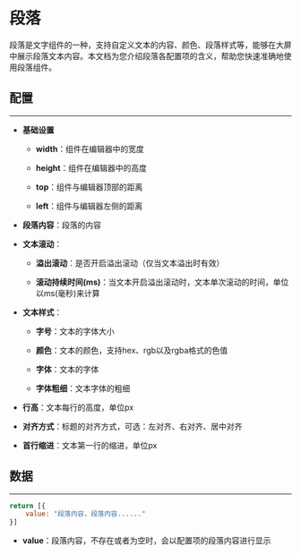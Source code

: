 # 段落

段落是文字组件的一种，支持自定义文本的内容、颜色、段落样式等，能够在大屏中展示段落文本内容。本文档为您介绍段落各配置项的含义，帮助您快速准确地使用段落组件。




## 配置

---

- **基础设置**

    - **width**：组件在编辑器中的宽度

    - **height**：组件在编辑器中的高度

    - **top**：组件与编辑器顶部的距离

    - **left**：组件与编辑器左侧的距离


- **段落内容**：段落的内容


- **文本滚动**：

    - **溢出滚动**：是否开启溢出滚动（仅当文本溢出时有效）

    - **滚动持续时间(ms)**：当文本开启溢出滚动时，文本单次滚动的时间，单位以ms(毫秒)来计算


- **文本样式**：

    - **字号**：文本的字体大小

    - **颜色**：文本的颜色，支持hex、rgb以及rgba格式的色值

    - **字体**：文本的字体

    - **字体粗细**：文本字体的粗细


- **行高**：文本每行的高度，单位px


- **对齐方式**：标题的对齐方式，可选：左对齐、右对齐、居中对齐


- **首行缩进**：文本第一行的缩进，单位px





## 数据

---

```javascript
return [{
    value: "段落内容，段落内容......"
}]
```

- **value**：段落内容，不存在或者为空时，会以配置项的段落内容进行显示